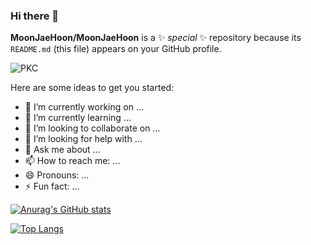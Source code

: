 ### Hi there 👋


**MoonJaeHoon/MoonJaeHoon** is a ✨ _special_ ✨ repository because its `README.md` (this file) appears on your GitHub profile.

![PKC](https://t1.daumcdn.net/cfile/blog/2540694B52942FB512?original)

Here are some ideas to get you started:

- 🔭 I’m currently working on ...
- 🌱 I’m currently learning ...
- 👯 I’m looking to collaborate on ...
- 🤔 I’m looking for help with ...
- 💬 Ask me about ...
- 📫 How to reach me: ...
- 😄 Pronouns: ...
- ⚡ Fun fact: ...

[![Anurag's GitHub stats](https://github-readme-stats.vercel.app/api?username=MoonJaeHoon)](https://github.com/anuraghazra/github-readme-stats)

[![Top Langs](https://github-readme-stats.vercel.app/api/top-langs/?username=MoonJaeHoon)](https://github.com/anuraghazra/github-readme-stats)
